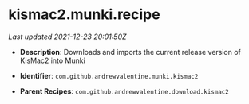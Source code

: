 # kismac2.munki.recipe

_Last updated 2021-12-23 20:01:50Z_

- **Description**: Downloads and imports the current release version of KisMac2 into Munki

- **Identifier**: `com.github.andrewvalentine.munki.kismac2`

- **Parent Recipes**: `com.github.andrewvalentine.download.kismac2`
